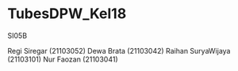# TubesDPW_Kel18

SI05B

Regi Siregar (21103052) 
Dewa Brata (21103042) 
Raihan SuryaWijaya (21103101) 
Nur Faozan (21103041)
